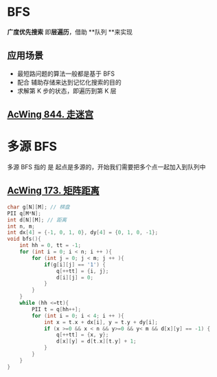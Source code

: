 # BFS

**广度优先搜索** 即**层遍历**，借助 **队列 **来实现

## 应用场景

- 最短路问题的算法一般都是基于 BFS
- 配合 辅助存储来达到记忆化搜索的目的
- 求解第 K 步的状态，即遍历到第 K 层

## [AcWing 844. 走迷宫](https://www.acwing.com/problem/content/846/)

# 多源 BFS

多源 BFS 指的 是 起点是多源的，开始我们需要把多个点一起加入到队列中

## [AcWing 173. 矩阵距离](https://www.acwing.com/problem/content/175/)

```cpp
char g[N][M]; // 棋盘
PII q[M*N];
int d[N][M]; // 距离
int n, m;
int dx[4] = {-1, 0, 1, 0}, dy[4] = {0, 1, 0, -1};
void bfs(){
    int hh = 0, tt = -1;
    for (int i = 0; i < n; i ++ ){
        for (int j = 0; j < m; j ++ ){
            if(g[i][j] == '1') {
                q[++tt] = {i, j};
                d[i][j] = 0;
            }
        }
    }
    while (hh <=tt){
        PII t = q[hh++];
        for (int i = 0; i < 4; i ++ ){
            int x = t.x + dx[i], y = t.y + dy[i];
            if (x >=0 && x < n && y>=0 && y< m && d[x][y] == -1) {
                q[++tt] = {x, y};
                d[x][y] = d[t.x][t.y] + 1;
            }
        }
    }
}
```
